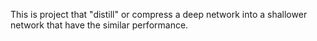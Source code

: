 This is project that "distill" or compress a deep network into a shallower network that have the similar performance.

